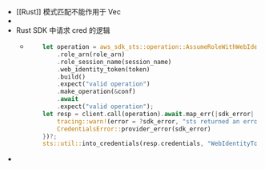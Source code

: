 - [[Rust]] 模式匹配不能作用于 Vec
-
- Rust SDK 中请求 cred 的逻辑
	- ```rust
	      let operation = aws_sdk_sts::operation::AssumeRoleWithWebIdentity::builder()
	          .role_arn(role_arn)
	          .role_session_name(session_name)
	          .web_identity_token(token)
	          .build()
	          .expect("valid operation")
	          .make_operation(&conf)
	          .await
	          .expect("valid operation");
	      let resp = client.call(operation).await.map_err(|sdk_error| {
	          tracing::warn!(error = ?sdk_error, "sts returned an error assuming web identity role");
	          CredentialsError::provider_error(sdk_error)
	      })?;
	      sts::util::into_credentials(resp.credentials, "WebIdentityToken")
	  ```
-